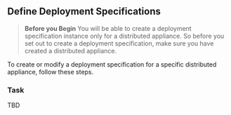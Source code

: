 ## Define Deployment Specifications

> **Before you Begin**
You will be able to create a deployment specification instance only for a distributed appliance. So before you set out to create a deployment specification, make sure you have created a distributed appliance.

To create or modify a deployment specification for a specific distributed appliance, follow these steps.

### Task
TBD
